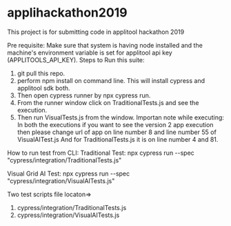 # applihackathon2019
This project is for submitting code in applitool hackathon 2019

Pre requisite:
Make sure that system is having node installed and the machine's environment variable is set for
applitool api key (APPLITOOLS_API_KEY). 
Steps to Run this suite:
1. git pull this repo.
2. perform npm install on command line. This will install cypress and applitool sdk both.
3. Then open cypress runner by npx cypress run.
4. From the runner window click on TraditionalTests.js and see the execution.
5. Then run VisualTests.js from the window.
Importan note while executing: In both the executions if you want to see the version 2 app execution then please change url of app on line number 8 and line number 55 of VisualAITest.js
And for TraditionalTests.js it is on line number 4 and 81.

How to run test from CLI:
Traditional Test:
npx cypress run --spec "cypress/integration/TraditionalTests.js"

Visual Grid AI Test:
npx cypress run --spec "cypress/integration/VisualAITests.js"

Two test scripts file locaton=>
1. cypress/integration/TraditionalTests.js
2. cypress/integration/VisualAITests.js
